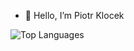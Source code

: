 - 👋 Hello, I’m Piotr Klocek

![Top Languages](https://github-readme-stats.vercel.app/api/top-langs/?username=Pioter1290&layout=compact&theme=tokyonight&card_width=600)
